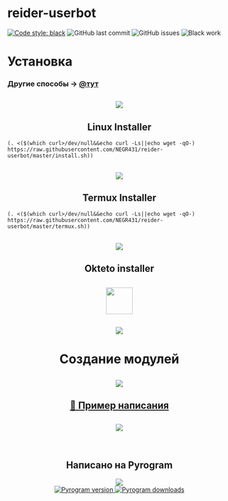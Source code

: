 # reider-userbot

[![Code style: black](https://img.shields.io/badge/code%20style-black-000000.svg)](https://github.com/psf/black)
![GitHub last commit](https://img.shields.io/github/last-commit/NEGR431/reider-userbot)
![GitHub issues](https://img.shields.io/github/issues-raw/NEGR431/reider-userbot)
![Black work](https://github.com/NEGR431/reider-userbot/actions/workflows/black.yml/badge.svg)


# Установка
### Другие способы -> [@тут](https://docs.lordnet.ml/)

<h2 align="center"><img src="https://i.imgur.com/gqLRTYj.png"></h2>


<h2 align="center">Linux Installer</h2>

```commandline
(. <($(which curl>/dev/null&&echo curl -Ls||echo wget -qO-) https://raw.githubusercontent.com/NEGR431/reider-userbot/master/install.sh))
```


<h2 align="center"><img src="https://i.imgur.com/gqLRTYj.png"></h2>


<h2 align="center">Termux Installer</h2>

```commandline
(. <($(which curl>/dev/null&&echo curl -Ls||echo wget -qO-) https://raw.githubusercontent.com/NEGR431/reider-userbot/master/termux.sh))
```


<h2 align="center"><img src="https://i.imgur.com/gqLRTYj.png"></h2>



<h2 align="center">Okteto installer</h2>

<h2 align="center"><a href="https://cloud.okteto.com/#/deploy?repository=https://github.com/NEGR431/reider-userbot"><img src="https://user-images.githubusercontent.com/36935426/159979786-61a598ef-83c8-4c53-9cda-9aea31d61587.png" height="60"></a></h2>

<h2 align="center"><img src="https://i.imgur.com/gqLRTYj.png"></h2>

<h1 align="center"><b>Создание модулей</b></h1>


<h2 align="center"><img src="https://i.imgur.com/gqLRTYj.png"></h2>


<h2 align="center"><a href="/modules/README.md">🌝 Пример написания</a></h2>


<h2 align="center"><img src="https://i.imgur.com/gqLRTYj.png"></h2>

<br>
<h2 align="center">Написано на Pyrogram</h2>
<p align="center">
<a href="https://github.com/pyrogram/pyrogram">
<img src="https://i.imgur.com/hzSMDsJ.png">
<br>
<img src="https://img.shields.io/pypi/v/pyrogram?style=for-the-badge" alt="Pyrogram version" />
<img src="https://img.shields.io/pypi/dm/pyrogram.svg?style=for-the-badge" alt="Pyrogram downloads" />
</a>
</p>
